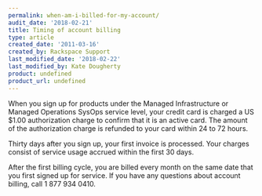 ```yaml
---
permalink: when-am-i-billed-for-my-account/
audit_date: '2018-02-21'
title: Timing of account billing
type: article
created_date: '2011-03-16'
created_by: Rackspace Support
last_modified_date: '2018-02-22'
last_modified_by: Kate Dougherty
product: undefined
product_url: undefined
---
```


When you sign up for products under the Managed Infrastructure or Managed
Operations SysOps service level, your credit card is charged a US $1.00 authorization charge to confirm that it is an active card. The amount of the authorization charge is refunded to your card within 24 to 72 hours.

Thirty days after you sign up, your first invoice is processed. Your
charges consist of service usage accrued within the first 30 days.

After the first billing cycle, you are billed every month on the same
date that you first signed up for service. If you have any questions
about account billing, call 1 877 934 0410.

